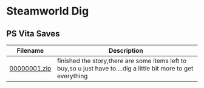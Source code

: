 # Steamworld Dig

## PS Vita Saves

| Filename | Description |
|----------|-------------|
| [00000001.zip](00000001.zip) | finished the story,there are some items left to buy,so u just have to....dig a little bit more to get everything  |

